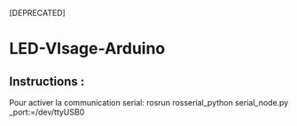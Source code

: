 [DEPRECATED]

# LED-VIsage-Arduino

## Instructions :
Pour activer la communication serial:
rosrun rosserial_python serial_node.py _port:=/dev/ttyUSB0




